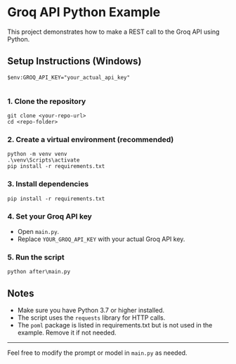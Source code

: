 # Groq API Python Example

This project demonstrates how to make a REST call to the Groq API using Python.

## Setup Instructions (Windows)
```
$env:GROQ_API_KEY="your_actual_api_key"
 
```
### 1. Clone the repository
```
git clone <your-repo-url>
cd <repo-folder>
```

### 2. Create a virtual environment (recommended)
```
python -m venv venv
.\venv\Scripts\activate
pip install -r requirements.txt
```

### 3. Install dependencies
```
pip install -r requirements.txt
```

### 4. Set your Groq API key
- Open `main.py`.
- Replace `YOUR_GROQ_API_KEY` with your actual Groq API key.

### 5. Run the script
```
python after\main.py
```

## Notes
- Make sure you have Python 3.7 or higher installed.
- The script uses the `requests` library for HTTP calls.
- The `poml` package is listed in requirements.txt but is not used in the example. Remove it if not needed.

---

Feel free to modify the prompt or model in `main.py` as needed.
